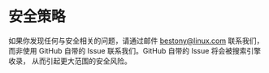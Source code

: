 # 安全策略

如果你发现任何与安全相关的问题，请通过邮件 bestony@linux.com 联系我们，而非使用 GitHub 自带的 Issue 联系我们。GitHub 自带的 Issue 将会被搜索引擎收录， 从而引起更大范围的安全风险。
